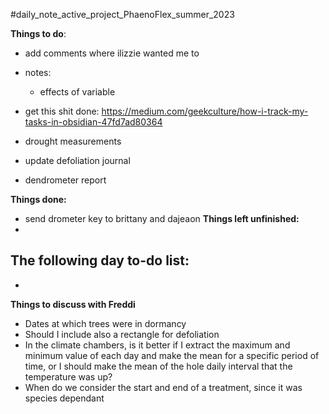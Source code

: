 #daily_note_active_project_PhaenoFlex_summer_2023

**Things to do**: 
- add comments where ilizzie wanted me to
- notes: 
	- effects of variable
- get this shit done:
https://medium.com/geekculture/how-i-track-my-tasks-in-obsidian-47fd7ad80364

- drought measurements
- update defoliation journal
- dendrometer report

**Things done:**
- send drometer key to brittany and dajeaon
**Things left unfinished:**
- 


**The following day to-do list:**
- 
- 

**Things to discuss with Freddi**
- Dates at which trees were in dormancy
- Should I include also a rectangle for defoliation 
- In the climate chambers, is it better if I extract the maximum and minimum value of each day and make the mean for a specific period of time, or I should make the mean of the hole daily interval that the temperature was up?
- When do we consider the start and end of a treatment, since it was species dependant